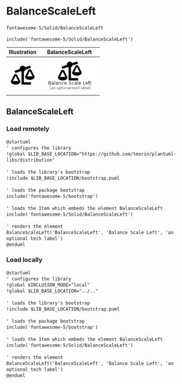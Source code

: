 # BalanceScaleLeft


```text
fontawesome-5/Solid/BalanceScaleLeft
```

```text
include('fontawesome-5/Solid/BalanceScaleLeft')
```



| Illustration | BalanceScaleLeft |
| :---: | :---: |
| ![illustration for Illustration](../../fontawesome-5/Solid/BalanceScaleLeft.png) | ![illustration for BalanceScaleLeft](../../fontawesome-5/Solid/BalanceScaleLeft.Local.png) |




## BalanceScaleLeft

### Load remotely
```plantuml
@startuml
' configures the library
!global $LIB_BASE_LOCATION="https://github.com/tmorin/plantuml-libs/distribution"

' loads the library's bootstrap
!include $LIB_BASE_LOCATION/bootstrap.puml

' loads the package bootstrap
include('fontawesome-5/bootstrap')

' loads the Item which embeds the element BalanceScaleLeft
include('fontawesome-5/Solid/BalanceScaleLeft')

' renders the element
BalanceScaleLeft('BalanceScaleLeft', 'Balance Scale Left', 'an optional tech label')
@enduml
```

### Load locally
```plantuml
@startuml
' configures the library
!global $INCLUSION_MODE="local"
!global $LIB_BASE_LOCATION="../.."

' loads the library's bootstrap
!include $LIB_BASE_LOCATION/bootstrap.puml

' loads the package bootstrap
include('fontawesome-5/bootstrap')

' loads the Item which embeds the element BalanceScaleLeft
include('fontawesome-5/Solid/BalanceScaleLeft')

' renders the element
BalanceScaleLeft('BalanceScaleLeft', 'Balance Scale Left', 'an optional tech label')
@enduml
```

